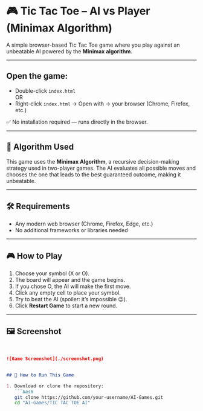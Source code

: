 # 🎮 Tic Tac Toe – AI vs Player (Minimax Algorithm)

A simple browser-based Tic Tac Toe game where you play against an unbeatable AI powered by the **Minimax algorithm**.

---

## Open the game:

- Double-click `index.html`  
OR  
- Right-click `index.html` → Open with → your browser (Chrome, Firefox, etc.)

✅ No installation required — runs directly in the browser.

---

## 🧠 Algorithm Used

This game uses the **Minimax Algorithm**, a recursive decision-making strategy used in two-player games. The AI evaluates all possible moves and chooses the one that leads to the best guaranteed outcome, making it unbeatable.

---

## 🛠️ Requirements

- Any modern web browser (Chrome, Firefox, Edge, etc.)  
- No additional frameworks or libraries needed

---

## 🎮 How to Play

1. Choose your symbol (X or O).  
2. The board will appear and the game begins.  
3. If you chose O, the AI will make the first move.  
4. Click any empty cell to place your symbol.  
5. Try to beat the AI (spoiler: it’s impossible 😉).  
6. Click **Restart Game** to start a new round.

---

## 🖼️ Screenshot


```markdown


![Game Screenshot](./screenshot.png)


## 📂 How to Run This Game

1. Download or clone the repository:
   ```bash
   git clone https://github.com/your-username/AI-Games.git
   cd "AI-Games/TIC TAC TOE AI"
